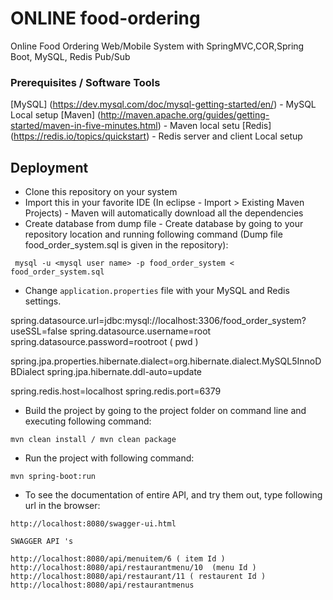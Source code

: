 # ONLINE food-ordering
Online Food Ordering Web/Mobile System with SpringMVC,COR,Spring Boot, MySQL, Redis Pub/Sub

### Prerequisites / Software Tools 

  [MySQL] (https://dev.mysql.com/doc/mysql-getting-started/en/) - MySQL Local setup
  [Maven] (http://maven.apache.org/guides/getting-started/maven-in-five-minutes.html) - Maven local setu
  [Redis] (https://redis.io/topics/quickstart) - Redis server and client Local setup


## Deployment
* Clone this repository on your system
* Import this in your favorite IDE (In eclipse - Import > Existing Maven Projects) - Maven will automatically download all the dependencies
* Create database from dump file - Create database by going to your repository location and running following command (Dump file food_order_system.sql is given in the repository): 
```
 mysql -u <mysql user name> -p food_order_system < food_order_system.sql
 ```
* Change `application.properties` file with your MySQL and Redis settings.

spring.datasource.url=jdbc:mysql://localhost:3306/food_order_system?useSSL=false
spring.datasource.username=root
spring.datasource.password=rootroot  ( pwd )

spring.jpa.properties.hibernate.dialect=org.hibernate.dialect.MySQL5InnoDBDialect
spring.jpa.hibernate.ddl-auto=update

spring.redis.host=localhost
spring.redis.port=6379
* Build the project by going to the project folder on command line and executing following command:
```
mvn clean install / mvn clean package 
```
* Run the project with following command:
```
mvn spring-boot:run
```
* To see the documentation of entire API, and try them out, type following url in the browser: 
```
http://localhost:8080/swagger-ui.html

SWAGGER API 's 

http://localhost:8080/api/menuitem/6 ( item Id ) 
http://localhost:8080/api/restaurantmenu/10  (menu Id ) 
http://localhost:8080/api/restaurant/11 ( restaurent Id )
http://localhost:8080/api/restaurantmenus 
```


